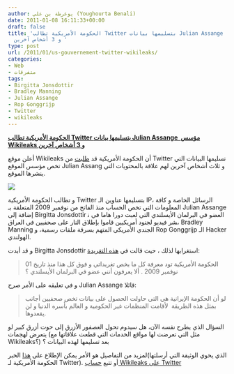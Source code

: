 ```yaml
---
author: يوغرطة بن علي (Youghourta Benali)
date: 2011-01-08 16:11:33+00:00
draft: false
title: 'الحكومة الأمريكية تطالب Twitter بتسليمها بيانات Julian Assange  مؤسس Wikileaks
  و 3 أشخاص آخرين '
type: post
url: /2011/01/us-gouvernement-twitter-wikileaks/
categories:
- Web
- متفرقات
tags:
- Birgitta Jonsdottir
- Bradley Manning
- Julian Assange
- Rop Gonggrijp
- Twitter
- wikileaks
---
```


**[الحكومة الأمريكية تطالب Twitter بتسليمها بيانات Julian Assange  مؤسس Wikileaks و 3 أشخاص آخرين](http://www.it-scoop.com/2011/01/us-gouvernement-twitter-wikileaks)**


أعلن موقع Wikileaks أن الحكومة الأمريكية قد [طلبت](http://news.cnet.com/8301-31921_3-20027893-281.html) من Twitter تسليمها البيانات التي تخص مؤسس الموقع Julian Assang و ثلاث أشخاص آخرين لهم علاقة بالمحتويات التي ينشرها الموقع.

[![](http://www.it-scoop.com/wp-content/uploads/2011/01/wikileaks-twitter-300x196.jpg)
](http://www.it-scoop.com/2011/01/us-gouvernement-twitter-wikileaks)

و تطالب الحكومة الأمريكية Twitter بتسليمها عناوين الـ IP، الرسائل الخاصة و كافة المعلومات التي تخص الحساب منذ الفاتح من نوفمبر 2009 المتعلقة بـ Julian Assange إضافة إلى Birgitta Jonsdottir العضو في البرلمان الأيسلندي التي لعبت دورا هاما في نشر فيديو لجنود أمريكيين قاموا بإطلاق النار على صحفيين في العراق، Bradley Manning الجندي الأمريكي المتهم بسرقة ملفات رسمية، و Rop Gonggrijp الـ Hacker الهولندي.

و قد أبدت Birgitta Jonsdottir استغرابها لذلك ، حيث قالت في [هذه التغريدة](http://twitter.com/birgittaj/status/23471614335123456):


<blockquote>الحكومة الأمريكية تود معرفة كل ما يخص تغريداتي و فوق كل هذا منذ تاريخ 01 نوفمبر 2009 . ألا يعرفون أنني عضو في البرلمان الأيسلندي ؟</blockquote>


و في تعليقه على الأمر صرح Julian Assange قائلا:


<blockquote>لو أن الحكومة الإيرانية هي التي حاولت الحصول على بيانات تخص صحفيين أجانب بمثل هذه الطريقة  لأقامت المنظمات غير الحكومية و العالم بأسره الدنيا و لن يقعدوها.</blockquote>


السؤال الذي يطرح نفسه الآن، هل سيدوم تحول العصفور الأزرق إلى حوت أزرق كبير لو يتعرض لهجمات (مثل التي تعرضت لها مواقع الخدمات التي قطعت علاقاتها مع Wikileaks؟) بعد تسليمها لهذه البيانات ؟

لمزيد من التفاصيل هو الأمر يمكن الإطلاع على [هذا](http://www.salon.com/news/wikileaks/index.html?story=/opinion/greenwald/2011/01/07/twitter) الخبر(الذي يحوي الوثيقة التي أرسلتها الحكومة الأمريكية لـ Twitter). أو تتبع [حساب Wikileaks على Twitter](http://twitter.com/WikiLeaks)
